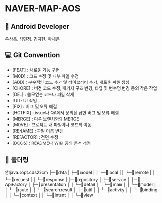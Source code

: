 # NAVER-MAP-AOS

## 💚 Android Developer

우상욱, 김민정, 경지현, 박채은

## 💻 Git Convention

- [FEAT] : 새로운 기능 구현
- [MOD] : 코드 수정 및 내부 파일 수정
- [ADD] : 부수적인 코드 추가 및 라이브러리 추가, 새로운 파일 생성
- [CHORE] : 버전 코드 수정, 패키지 구조 변경, 타입 및 변수명 변경 등의 작은 작업
- [DEL] : 쓸모없는 코드나 파일 삭제
- [UI] : UI 작업
- [FIX] : 버그 및 오류 해결
- [HOTFIX] : issue나 QA에서 문의된 급한 버그 및 오류 해결
- [MERGE] : 다른 브랜치와의 MERGE
- [MOVE] : 프로젝트 내 파일이나 코드의 이동
- [RENAME] : 파일 이름 변경
- [REFACTOR] : 전면 수정
- [DOCS] : README나 WIKI 등의 문서 개정

## 📁 폴더링

📦java.sopt.cds29cm
├─📂data
|  ├─📂model
|  │ └─📂local
|  │ └─📂remote
|  │      └─📂request
|  │      └─📂response
|  ├─📂repository
│  ├─📂service
│  │─📂ApiFactory
│  ├─📂presentation
│  │      └─📂detail
│  │      └─📂main
│  │      └─📂model
│  │      └─📂route
│  │      └─📂search.result
│  ├─📂util
│  │      └─📂activity
│  │      └─📂binding
│  │      └─📂context
│  │      └─📂intent
│  │      └─📂view
